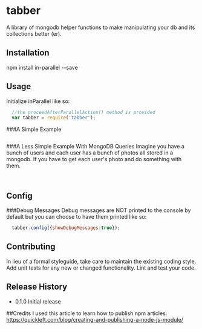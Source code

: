 # tabber
A library of  mongodb helper functions to make manipulating your db and its collections better (er).

## Installation

  npm install in-parallel --save

## Usage
Initialize inParallel like so:
  ```javascript
	//the proceedAfterParallelAction() method is provided
	var tabber = require('tabber');
  ```
###A Simple Example
  ```javascript
  ```
###A Less Simple Example With MongoDB Queries
Imagine you have a bunch of users and each user has a bunch of photos all stored in a mongodb. If you have to get each user's photo and do something with them.
  ```javascript
  	
   ```

## Config

###Debug Messages
  Debug messages are NOT printed to the console by default but you can choose to have them printed like so:
  ```javascript
  	tabber.config({showDebugMessages:true});
  ```  

## Contributing

In lieu of a formal styleguide, take care to maintain the existing coding style.
Add unit tests for any new or changed functionality. Lint and test your code.

## Release History

* 0.1.0 Initial release

##Credits
I used this article to learn how to publish npm articles:
https://quickleft.com/blog/creating-and-publishing-a-node-js-module/
